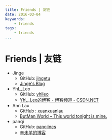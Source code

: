 ```yaml
---
title: Friends | 友链
date: 2016-03-04
keywords:
    - friends
tags:
    - friends
...
```


Friends | 友链
==============

- Jinge
    + GitHub: [jingetu](https://github.com/jingetu)
    + [Jinge's Blog](http://www.tujinge.com/)
- YhL_Leo
    + GitHub: [yhlleo](https://github.com/yhlleo)
    + [YhL_Leo的博客 - 博客频道 - CSDN.NET](http://blog.csdn.net/yhl_leo)
- Ann Lau
    + GitHub : [xuanxuanlau](https://github.com/xuanxuanlau)
    + [ButMan World – This world tonight is mine.](http://butman.club/)
- panqi
    + GitHub: [panqiincs](http://github.com/panqiincs)
    + [辛未羊的博客](http://panqiincs.github.io/)
